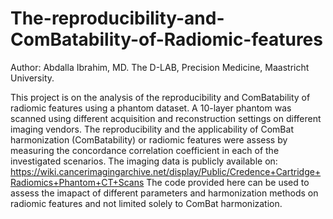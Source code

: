 # The-reproducibility-and-ComBatability-of-Radiomic-features
Author: Abdalla Ibrahim, MD.
The D-LAB, Precision Medicine, Maastricht University.


This project is on the analysis of the reproducibility and ComBatability of radiomic features using a phantom dataset. A 10-layer phantom was scanned using different acquisition and reconstruction settings on different imaging vendors. The reproducibility and the applicability of ComBat harmonization (ComBatability) or radiomic features were assess by measuring the concordance correlation coefficient in each of the investigated scenarios.
The imaging data is publicly available on: https://wiki.cancerimagingarchive.net/display/Public/Credence+Cartridge+Radiomics+Phantom+CT+Scans
The code provided here can be used to assess the imapact of different parameters and harmonization methods on radiomic features and not limited solely to ComBat harmonization.
